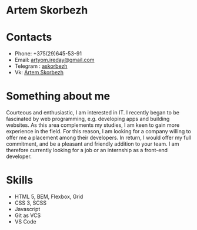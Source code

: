 # Artem Skorbezh

# Contacts
* Phone: +375(29)645-53-91
* Email: [artyom.ireday@gmail.com](artyom.ireday@gmail.com)
* Telegram : [askorbezh](https://t.me/askorbezh)
* Vk: [Artem Skorbezh](https://vk.com/askorbezh)

# Something about me

Courteous and enthusiastic, I am interested in IT. I recently began to be fascinated by web programming, e.g. developing apps and building websites. 
As this area complements my studies, I am keen to gain more experience in the field. For this reason, I am looking for a company willing to offer me a placement among their developers. In return, I would offer my full commitment, and be a pleasant and friendly addition to your team.
I am therefore currently looking for a job or an internship as a front-end developer.

# Skills
* HTML 5, BEM, Flexbox, Grid
* CSS 3, SCSS
* Javascript
* Git as VCS
* VS Code
